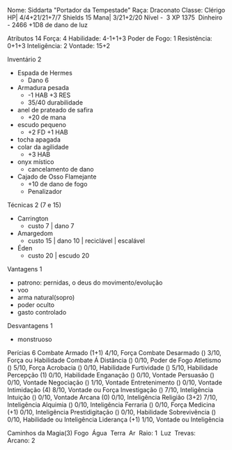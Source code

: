 Nome: Siddarta "Portador da Tempestade"
Raça: Draconato
Classe: Clérigo
HP| 4/4+21/21+7/7
Shields 15
Mana| 3/21+2/20 
Nível -  3
XP 1375 
Dinheiro - 2466
+1D8 de dano de luz


Atributos 14
Força: 4 
Habilidade: 4-1+1+3 
Poder de Fogo: 1 
Resistência: 0+1+3 
Inteligência: 2 
Vontade: 15+2

Inventário 2
- Espada de Hermes
	- Dano 6 
- Armadura pesada 
	- -1 HAB +3 RES
	- 35/40 durabilidade
- anel de prateado de safira
	- +20 de mana
- escudo pequeno
	- +2 FD +1 HAB
- tocha apagada
- colar da agilidade
	- +3 HAB
- onyx místico
	- cancelamento de dano
- Cajado de Osso Flamejante 
	- +10 de dano de fogo
	- Penalizador




Técnicas 2 (7 e 15)
- Carrington
	- custo 7 | dano 7 
- Amargedom
	- custo 15 | dano 10 | reciclável | escalável
- Éden
	- custo 20 | escudo 20

Vantagens 1
- patrono: pernidas, o deus do movimento/evolução
- voo
- arma natural(sopro)
- poder oculto
- gasto controlado

Desvantagens 1
- monstruoso

Perícias 6
Combate Armado (1+1) 4/10, Força
Combate Desarmado () 3/10, Força ou Habilidade
Combate Á Distância () 0/10, Poder de Fogo
Atletismo () 5/10, Força
Acrobacia () 0/10, Habilidade
Furtividade () 5/10, Habilidade
Percepção (1) 0/10, Habilidade
Enganação () 0/10, Vontade
Persuasão () 0/10, Vontade
Negociação () 1/10, Vontade
Entretenimento () 0/10, Vontade
Intimidação (4) 8/10, Vontade ou Força
Investigação () 7/10, Inteligência
Intuição () 0/10, Vontade
Arcana (0) 0/10, Inteligência
Religião (3+2) 7/10, Inteligência
Alquimia () 0/10, Inteligência
Ferraria () 0/10, Força
Medicina (+1) 0/10, Inteligência
Prestidigitação () 0/10, Habilidade
Sobrevivência () 0/10, Habilidade ou Inteligência
Liderança (+1) 1/10, Vontade ou Inteligência

Caminhos da Magia(3)
Fogo 
Água 
Terra 
Ar 
Raio: 1 
Luz 
Trevas:  
Arcano: 2  